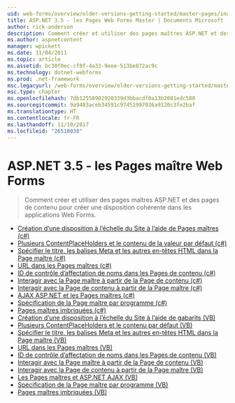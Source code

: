 ```yaml
---
uid: web-forms/overview/older-versions-getting-started/master-pages/index
title: ASP.NET 3.5 - les Pages Web Forms Master | Documents Microsoft
author: rick-anderson
description: Comment créer et utiliser des pages maîtres ASP.NET et des pages de contenu pour créer une disposition cohérente dans les applications Web Forms.
ms.author: aspnetcontent
manager: wpickett
ms.date: 11/04/2011
ms.topic: article
ms.assetid: bc30f0ec-cf8f-4a33-9eee-513be872ac9c
ms.technology: dotnet-webforms
ms.prod: .net-framework
msc.legacyurl: /web-forms/overview/older-versions-getting-started/master-pages
msc.type: chapter
ms.openlocfilehash: 7db12550902920339d3bbacdf0a13b2081edc580
ms.sourcegitcommit: 9a9483aceb34591c97451997036a9120c3fe2baf
ms.translationtype: HT
ms.contentlocale: fr-FR
ms.lasthandoff: 11/10/2017
ms.locfileid: "26518038"
---
```

<a name="aspnet-35---web-forms-master-pages"></a>ASP.NET 3.5 - les Pages maître Web Forms
====================
> Comment créer et utiliser des pages maîtres ASP.NET et des pages de contenu pour créer une disposition cohérente dans les applications Web Forms.


- [Création d’une disposition à l’échelle du Site à l’aide de Pages maîtres (c#)](creating-a-site-wide-layout-using-master-pages-cs.md)
- [Plusieurs ContentPlaceHolders et le contenu de la valeur par défaut (c#)](multiple-contentplaceholders-and-default-content-cs.md)
- [Spécifier le titre, les balises Meta et les autres en-têtes HTML dans la Page maître (c#)](specifying-the-title-meta-tags-and-other-html-headers-in-the-master-page-cs.md)
- [URL dans les Pages maîtres (c#)](urls-in-master-pages-cs.md)
- [ID de contrôle d’affectation de noms dans les Pages de contenu (c#)](control-id-naming-in-content-pages-cs.md)
- [Interagir avec la Page maître à partir de la Page de contenu (c#)](interacting-with-the-master-page-from-the-content-page-cs.md)
- [Interagir avec la Page de contenu à partir de la Page maître (c#)](interacting-with-the-content-page-from-the-master-page-cs.md)
- [AJAX ASP.NET et les Pages maîtres (c#)](master-pages-and-asp-net-ajax-cs.md)
- [Spécification de la Page maître par programme (c#)](specifying-the-master-page-programmatically-cs.md)
- [Pages maîtres imbriquées (c#)](nested-master-pages-cs.md)
- [Création d’une disposition à l’échelle du Site à l’aide de gabarits (VB)](creating-a-site-wide-layout-using-master-pages-vb.md)
- [Plusieurs ContentPlaceHolders et le contenu par défaut (VB)](multiple-contentplaceholders-and-default-content-vb.md)
- [Spécifier le titre, les balises Meta et les autres en-têtes HTML dans la Page maître (VB)](specifying-the-title-meta-tags-and-other-html-headers-in-the-master-page-vb.md)
- [URL dans les Pages maîtres (VB)](urls-in-master-pages-vb.md)
- [ID de contrôle d’affectation de noms dans les Pages de contenu (VB)](control-id-naming-in-content-pages-vb.md)
- [Interagir avec la Page maître à partir de la Page de contenu (VB)](interacting-with-the-master-page-from-the-content-page-vb.md)
- [Interagir avec la Page de contenu à partir de la Page maître (VB)](interacting-with-the-content-page-from-the-master-page-vb.md)
- [Les Pages maîtres et ASP.NET AJAX (VB)](master-pages-and-asp-net-ajax-vb.md)
- [Spécification de la Page maître par programme (VB)](specifying-the-master-page-programmatically-vb.md)
- [Pages maîtres imbriquées (VB)](nested-master-pages-vb.md)
